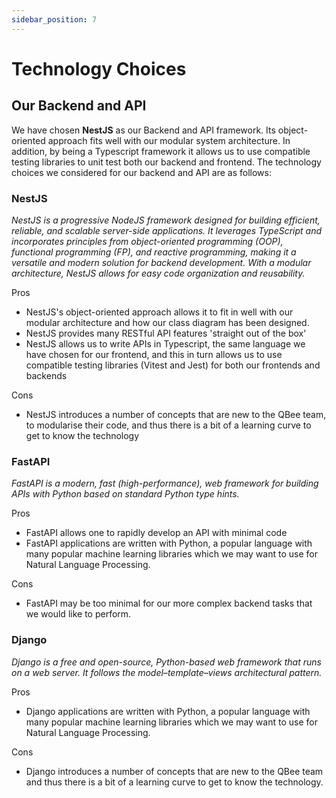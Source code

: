 ```yaml
---
sidebar_position: 7
---
```


# Technology Choices

## Our Backend and API

We have chosen **NestJS** as our Backend and API framework. Its object-oriented approach fits well with our modular system architecture. In addition, by being a Typescript framework it allows us to use compatible testing libraries to unit test both our backend and frontend. The technology choices we considered for our backend and API are as follows:

### NestJS

*NestJS is a progressive NodeJS framework designed for building efficient, reliable, and scalable server-side applications. It leverages TypeScript and incorporates principles from object-oriented programming (OOP), functional programming (FP), and reactive programming, making it a versatile and modern solution for backend development. With a modular architecture, NestJS allows for easy code organization and reusability.*

Pros

- NestJS's object-oriented approach allows it to fit in well with our modular architecture and how our class diagram has been designed.
- NestJS provides many RESTful API features 'straight out of the box'
- NestJS allows us to write APIs in Typescript, the same language we have chosen for our frontend, and this in turn allows us to use compatible testing libraries (Vitest and Jest) for both our frontends and backends

Cons

- NestJS introduces a number of concepts that are new to the QBee team, to modularise their code, and thus there is a bit of a learning curve to get to know the technology

### FastAPI

*FastAPI is a modern, fast (high-performance), web framework for building APIs with Python based on standard Python type hints.*

Pros

- FastAPI allows one to rapidly develop an API with minimal code
- FastAPI applications are written with Python, a popular language with many popular machine learning libraries which we may want to use for Natural Language Processing.

Cons

- FastAPI may be too minimal for our more complex backend tasks that we would like to perform.

### Django

*Django is a free and open-source, Python-based web framework that runs on a web server. It follows the model–template–views architectural pattern.*

Pros

- Django applications are written with Python, a popular language with many popular machine learning libraries which we may want to use for Natural Language Processing.

Cons

- Django introduces a number of concepts that are new to the QBee team and thus there is a bit of a learning curve to get to know the technology.